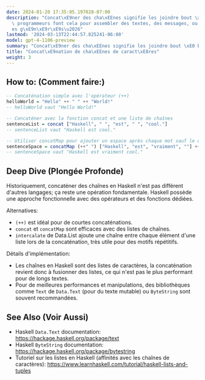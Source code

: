 ```yaml
---
date: 2024-01-20 17:35:05.197028-07:00
description: "Concat\xE9ner des cha\xEEnes signifie les joindre bout \xE0 bout. Les\
  \ programmeurs font cela pour assembler des textes, des messages, ou des donn\xE9\
  es g\xE9n\xE9r\xE9s\u2026"
lastmod: '2024-03-13T22:44:57.825241-06:00'
model: gpt-4-1106-preview
summary: "Concat\xE9ner des cha\xEEnes signifie les joindre bout \xE0 bout."
title: "Concat\xE9nation de cha\xEEnes de caract\xE8res"
weight: 3
---
```


## How to: (Comment faire:)
```Haskell
-- Concaténation simple avec l'opérateur (++)
helloWorld = "Hello" ++ " " ++ "World!"
-- helloWorld vaut "Hello World!"

-- Concaténer avec la fonction concat et une liste de chaînes
sentenceList = concat ["Haskell", " ", "est", " ", "cool."]
-- sentenceList vaut "Haskell est cool."

-- Utiliser concatMap pour ajouter un espace après chaque mot sauf le dernier
sentenceSpace = concatMap (++" ") ["Haskell", "est", "vraiment", ""] ++ "cool."
-- sentenceSpace vaut "Haskell est vraiment cool."
```

## Deep Dive (Plongée Profonde)
Historiquement, concaténer des chaînes en Haskell n'est pas différent d'autres langages; ça reste une opération fondamentale. Haskell possède une approche fonctionnelle avec des opérateurs et des fonctions dédiées.

Alternatives:
- `(++)` est idéal pour de courtes concaténations.
- `concat` et `concatMap` sont efficaces avec des listes de chaînes.
- `intercalate` de Data.List ajoute une chaîne entre chaque élément d'une liste lors de la concaténation, très utile pour des motifs répétitifs.

Détails d'implémentation:
- Les chaînes en Haskell sont des listes de caractères, la concaténation revient donc à fusionner des listes, ce qui n'est pas le plus performant pour de longs textes.
- Pour de meilleures performances et manipulations, des bibliothèques comme `Text` de `Data.Text` (pour du texte mutable) ou `ByteString` sont souvent recommandées.

## See Also (Voir Aussi)
- Haskell `Data.Text` documentation: https://hackage.haskell.org/package/text
- Haskell `ByteString` documentation: https://hackage.haskell.org/package/bytestring
- Tutoriel sur les listes en Haskell (affinités avec les chaînes de caractères): https://www.learnhaskell.com/tutorial/haskell-lists-and-tuples
